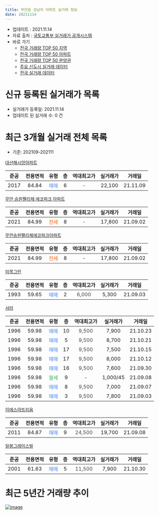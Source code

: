 ```yaml
---
title: 무안읍 성남리 아파트 실거래 정보
date: 20211114
---
```


* 업데이트 : 2021.11.14
* 자료 출처 : [국토교통부 실거래가 공개시스템](http://rt.molit.go.kr)
* 바로 가기
    * [전국 거래량 TOP 50 지역](https://apt-info.github.io/apt-trade-info/tr)
    * [전국 거래량 TOP 50 아파트](https://apt-info.github.io/apt-trade-info/ta)
    * [전국 거래량 TOP 50 분양권](https://apt-info.github.io/apt-trade-info/tb)
    * [주요 신도시 실거래 데이터](https://apt-info.github.io/apt-trade-info/newtown)
    * [전국 실거래 데이터](https://apt-info.github.io/apt-trade-info/all)



<script async src="https://pagead2.googlesyndication.com/pagead/js/adsbygoogle.js"></script>
<!-- 기본광고 -->
<ins class="adsbygoogle"
     style="display:block"
     data-ad-client="ca-pub-1142216861245946"
     data-ad-slot="4805727019"
     data-ad-format="auto"
     data-full-width-responsive="true"></ins>
<script>
     (adsbygoogle = window.adsbygoogle || []).push({});
</script>


# 신규 등록된 실거래가 목록

* 실거래가 등록일: 2021.11.14
* 업데이트 된 실거래 수: 0 건




<script async src="https://pagead2.googlesyndication.com/pagead/js/adsbygoogle.js"></script>
<!-- 기본광고 -->
<ins class="adsbygoogle"
     style="display:block"
     data-ad-client="ca-pub-1142216861245946"
     data-ad-slot="4805727019"
     data-ad-format="auto"
     data-full-width-responsive="true"></ins>
<script>
     (adsbygoogle = window.adsbygoogle || []).push({});
</script>


# 최근 3개월 실거래 전체 목록
* 기준: 202109-202111


[대선해시앙아파트](https://search.naver.com/search.naver?query=%EB%8C%80%EC%84%A0%ED%95%B4%EC%8B%9C%EC%95%99%EC%95%84%ED%8C%8C%ED%8A%B8)

|준공|전용면적|유형|층|역대최고가|실거래가|거래일|
|:---:|:---:|:---:|:---:|:---:|:---:|:---:|
|2017|84.84|<span style="color:#4285F3">매매</span>|6|<span style="color:#444444">-</span>|22,100|21.11.09|

[무안 승원팰리체 에코파크 아파트](https://search.naver.com/search.naver?query=%EB%AC%B4%EC%95%88+%EC%8A%B9%EC%9B%90%ED%8C%B0%EB%A6%AC%EC%B2%B4+%EC%97%90%EC%BD%94%ED%8C%8C%ED%81%AC+%EC%95%84%ED%8C%8C%ED%8A%B8)

|준공|전용면적|유형|층|역대최고가|실거래가|거래일|
|:---:|:---:|:---:|:---:|:---:|:---:|:---:|
|2021|84.99|<span style="color:#FF5A00">전세</span>|8|<span style="color:#444444">-</span>|17,800|21.09.02|

[무안승원팰리체에코파크아파트](https://search.naver.com/search.naver?query=%EB%AC%B4%EC%95%88%EC%8A%B9%EC%9B%90%ED%8C%B0%EB%A6%AC%EC%B2%B4%EC%97%90%EC%BD%94%ED%8C%8C%ED%81%AC%EC%95%84%ED%8C%8C%ED%8A%B8)

|준공|전용면적|유형|층|역대최고가|실거래가|거래일|
|:---:|:---:|:---:|:---:|:---:|:---:|:---:|
|2021|84.99|<span style="color:#FF5A00">전세</span>|8|<span style="color:#444444">-</span>|17,800|21.09.02|

[미목그린](https://search.naver.com/search.naver?query=%EB%AF%B8%EB%AA%A9%EA%B7%B8%EB%A6%B0)

|준공|전용면적|유형|층|역대최고가|실거래가|거래일|
|:---:|:---:|:---:|:---:|:---:|:---:|:---:|
|1993|59.65|<span style="color:#4285F3">매매</span>|2|<span style="color:#444444">6,000</span>|5,300|21.09.03|

[서라](https://search.naver.com/search.naver?query=%EC%84%9C%EB%9D%BC)

|준공|전용면적|유형|층|역대최고가|실거래가|거래일|
|:---:|:---:|:---:|:---:|:---:|:---:|:---:|
|1996|59.98|<span style="color:#4285F3">매매</span>|10|<span style="color:#444444">9,500</span>|7,900|21.10.23|
|1996|59.98|<span style="color:#4285F3">매매</span>|5|<span style="color:#444444">9,500</span>|8,700|21.10.21|
|1996|59.98|<span style="color:#4285F3">매매</span>|17|<span style="color:#444444">9,500</span>|7,500|21.10.15|
|1996|59.98|<span style="color:#4285F3">매매</span>|17|<span style="color:#444444">9,500</span>|8,000|21.10.12|
|1996|59.98|<span style="color:#4285F3">매매</span>|16|<span style="color:#444444">9,500</span>|7,600|21.09.30|
|1996|59.98|<span style="color:#34A853">월세</span>|9|<span style="color:#444444">-</span>|1,000/45|21.09.08|
|1996|59.98|<span style="color:#4285F3">매매</span>|8|<span style="color:#444444">9,500</span>|7,000|21.09.07|
|1996|59.98|<span style="color:#4285F3">매매</span>|3|<span style="color:#444444">9,500</span>|7,800|21.09.03|

[이에스아뜨리움](https://search.naver.com/search.naver?query=%EC%9D%B4%EC%97%90%EC%8A%A4%EC%95%84%EB%9C%A8%EB%A6%AC%EC%9B%80)

|준공|전용면적|유형|층|역대최고가|실거래가|거래일|
|:---:|:---:|:---:|:---:|:---:|:---:|:---:|
|2011|84.87|<span style="color:#4285F3">매매</span>|9|<span style="color:#444444">24,500</span>|19,700|21.09.08|

[일봉그레이스빌](https://search.naver.com/search.naver?query=%EC%9D%BC%EB%B4%89%EA%B7%B8%EB%A0%88%EC%9D%B4%EC%8A%A4%EB%B9%8C)

|준공|전용면적|유형|층|역대최고가|실거래가|거래일|
|:---:|:---:|:---:|:---:|:---:|:---:|:---:|
|2001|61.63|<span style="color:#4285F3">매매</span>|5|<span style="color:#444444">11,500</span>|7,900|21.10.30|



<script async src="https://pagead2.googlesyndication.com/pagead/js/adsbygoogle.js"></script>
<!-- 기본광고 -->
<ins class="adsbygoogle"
     style="display:block"
     data-ad-client="ca-pub-1142216861245946"
     data-ad-slot="4805727019"
     data-ad-format="auto"
     data-full-width-responsive="true"></ins>
<script>
     (adsbygoogle = window.adsbygoogle || []).push({});
</script>


# 최근 5년간 거래량 추이


<div style="width:100%;">
    <canvas id="deal_progress" height="200"></canvas>
</div>

<script>
new Chart(document.getElementById("deal_progress"), {
    type: 'line',
    data: {
        labels: ['16.01','16.02','16.03','16.04','16.05','16.06','16.07','16.08','16.09','16.10','16.11','16.12','17.01','17.02','17.03','17.04','17.05','17.06','17.07','17.08','17.09','17.10','17.11','17.12','18.01','18.02','18.03','18.04','18.05','18.06','18.07','18.08','18.09','18.10','18.11','18.12','19.01','19.02','19.03','19.04','19.05','19.06','19.07','19.08','19.09','19.10','19.11','19.12','20.01','20.02','20.03','20.04','20.05','20.06','20.07','20.08','20.09','20.10','20.11','20.12','21.01','21.02','21.03','21.04','21.05','21.06','21.07','21.08','21.09','21.10','21.11'],
        datasets: [{
            label: '매매/분양권',
            data: [7,5,5,6,5,3,1,3,2,6,2,5,1,11,12,4,19,16,9,8,7,6,11,7,8,1,12,8,5,4,3,4,5,6,7,6,4,3,2,6,5,6,5,4,4,9,1,2,1,10,6,5,3,4,5,2,4,3,4,9,3,5,8,5,9,4,5,9,5,5,1],
            borderColor: "rgba(66, 133, 243, 1)",
            backgroundColor: "rgba(66, 133, 243, 0.05)",
            borderWidth: 1,
            pointRadius: 0,
            fill: false,
            lineTension: 0
        },{
            label: '전/월세',
            data: [0,0,0,0,0,0,1,0,0,0,2,2,0,1,0,0,1,1,2,3,2,1,0,3,1,1,1,0,1,1,1,1,0,2,2,0,1,0,0,0,1,1,1,0,0,0,1,1,2,1,0,2,0,0,0,1,1,0,0,0,0,2,0,0,1,137,14,2,3,0,0],
            borderColor: "rgba(255, 90, 0, 1)",
            backgroundColor: "rgba(255, 90, 0, 0.05)",
            borderWidth: 1,
            pointRadius: 0,
            fill: false,
            lineTension: 0
        },{
            label: '합계',
            data: [7,5,5,6,5,3,2,3,2,6,4,7,1,12,12,4,20,17,11,11,9,7,11,10,9,2,13,8,6,5,4,5,5,8,9,6,5,3,2,6,6,7,6,4,4,9,2,3,3,11,6,7,3,4,5,3,5,3,4,9,3,7,8,5,10,141,19,11,8,5,1],
            borderColor: "rgba(0, 0, 0, 1)",
            backgroundColor: "rgba(0, 0, 0, 0.03)",
            borderWidth: 0.1,
            pointRadius: 0,
            fill: true,
            lineTension: 0
        }
        ]
    },
    options: {
        responsive: true,
        title: {
            display: false
        },
        tooltips: {
            mode: 'index',
            intersect: false
        },
        hover: {
            mode: 'nearest',
            intersect: true
        },
        scales: {
            xAxes: [{
                display: true,
                scaleLabel: {
                    display: true,
                    labelString: '년/월'
                }
            }],
            yAxes: [{
                display: true,
                ticks: {
                    suggestedMin: 0,
                },
                scaleLabel: {
                    display: true,
                    labelString: '실거래 수'
                }
            }]
        }
    }
});

</script>


[![image](https://apt-info.github.io/images/2020-01-03-apt-trade-info/1024x500.png)](https://play.google.com/store/apps/details?id=com.aptinfo.apttradeinfo)

